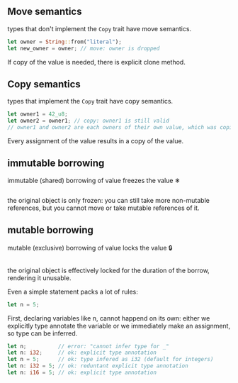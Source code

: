 


## Move semantics
types that don't implement the `Copy` trait have move semantics.

```rust
let owner = String::from("literal");
let new_owner = owner; // move: owner is dropped
```
If copy of the value is needed, there is explicit clone method.


## Copy semantics
types that implement the `Copy` trait have copy semantics.

```rust
let owner1 = 42_u8;
let owner2 = owner1; // copy: owner1 is still valid
// owner1 and owner2 are each owners of their own value, which was copied
```
Every assignment of the value results in a copy of the value.


## immutable borrowing
immutable (shared) borrowing of value freezes the value ❄

```rust

```


the original object is only frozen: you can still take more non-mutable references, but you cannot move or take mutable references of it.


## mutable borrowing
mutable (exclusive) borrowing of value locks the value 🔒

```rust

```

the original object is effectively locked for the duration of the borrow, rendering it unusable.





Even a simple statement packs a lot of rules:

```rust
let n = 5;
```
First, declaring variables like n, cannot happend on its own: either we 
explicitly type annotate the variable or we immediately make an assignment, so 
type can be inferred.

```rust
let n;          // error: "cannot infer type for _"
let n: i32;     // ok: explicit type annotation
let n = 5;      // ok: type infered as i32 (default for integers)
let n: i32 = 5; // ok: reduntant explicit type annotation
let n: i16 = 5; // ok: explicit type annotation
```


